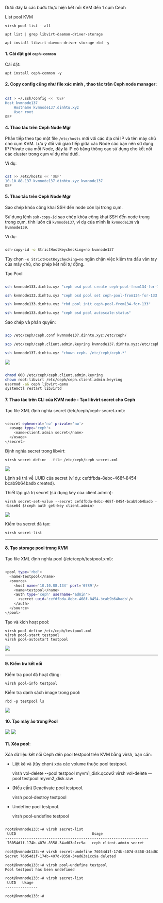 Dưới đây là các bước thực hiện kết nối KVM đến 1 cụm Ceph

List pool KVM

    virsh pool-list --all

    apt list | grep libvirt-daemon-driver-storage

    apt install libvirt-daemon-driver-storage-rbd -y

#### 1. Cài đặt gói ``ceph-common``

Cài đặt:

    apt install ceph-common -y

#### 2. Copy config cũng như file xác minh , thao tác trên Ceph node manager:


```Bash

cat > ~/.ssh/config << 'OEF'
Host kvmnode137
    Hostname kvmnode137.dinhtu.xyz 
    User root
OEF

```

#### 4. Thao tác trên Ceph Node Mgr

Phần tiếp theo tạo một file ``/etc/hosts`` mới với các địa chỉ IP và tên máy chủ cho cụm KVM. Lưu ý đối với giao tiếp giữa các Node các bạn nên sử dụng IP Private của mỗi Node, đây là IP có băng thông cao sử dụng cho kết nối các cluster trong cụm ví dụ như dưới.

Ví dụ:

```Bash

cat >> /etc/hosts << 'OEF'
10.10.88.137 kvmnode137.dinhtu.xyz kvmnode137
OEF

```

#### 5. Thao tác trên Ceph Node Mgr

Sao chép khóa công khai SSH đến node còn lại trong cụm.

Sử dụng lệnh ``ssh-copy-id`` sao chép khóa công khai SSH đến node trong trong cụm, tính luôn cả ``kvmnode137``, ví dụ của mình là ``kvmnode138`` và ``kvmnode139``.

Ví dụ:

```Bash

ssh-copy-id -o StrictHostKeychecking=no kvmnode137

```

Tùy chọn ``-o StrictHostKeychecking=no`` ngăn chặn việc kiểm tra dấu vân tay của máy chủ, cho phép kết nối tự động.
 
Tạo Pool

```Bash

ssh kvmnode133.dinhtu.xyz "ceph osd pool create ceph-pool-from134-for-133 128"

ssh kvmnode133.dinhtu.xyz "ceph osd pool set ceph-pool-from134-for-133 pg_autoscale_mode on"

ssh kvmnode133.dinhtu.xyz "rbd pool init ceph-pool-from134-for-133"

ssh kvmnode133.dinhtu.xyz "ceph osd pool autoscale-status"

```

Sao chép và phân quyền:

```Bash

scp /etc/ceph/ceph.conf kvmnode137.dinhtu.xyz:/etc/ceph/

scp /etc/ceph/ceph.client.admin.keyring kvmnode137.dinhtu.xyz:/etc/ceph/

ssh kvmnode137.dinhtu.xyz "chown ceph. /etc/ceph/ceph.*"

```

  <img src="kvmimages/Screenshot_103.png">

```Bash

chmod 600 /etc/ceph/ceph.client.admin.keyring
chown root:libvirt /etc/ceph/ceph.client.admin.keyring
usermod -aG ceph libvirt-qemu
systemctl restart libvirtd

```

#### 7. Thao tác trên CLI của KVM node - Tạo libvirt secret cho Ceph

Tạo file XML định nghĩa secret (/etc/ceph/ceph-secret.xml):

```Bash

<secret ephemeral='no' private='no'>
  <usage type='ceph'>
    <name>client.admin secret</name>
  </usage>
</secret>

```

Định nghĩa secret trong libvirt:

    virsh secret-define --file /etc/ceph/ceph-secret.xml

  <img src="kvmimages/Screenshot_108.png">

Lệnh sẽ trả về UUID của secret (ví dụ: cefdfbda-8ebc-468f-8454-bcab9b64badb created).

Thiết lập giá trị secret (sử dụng key của client.admin):

    virsh secret-set-value --secret cefdfbda-8ebc-468f-8454-bcab9b64badb --base64 $(ceph auth get-key client.admin)

  <img src="kvmimages/Screenshot_109.png">

Kiểm tra secret đã tạo:

    virsh secret-list

---

#### 8. Tạo storage pool trong KVM

Tạo file XML định nghĩa pool (/etc/ceph/testpool.xml):

```Bash

<pool type='rbd'>
  <name>testpool</name>
  <source>
    <host name='10.10.88.134' port='6789'/>
    <name>testpool</name>
    <auth type='ceph' username='admin'>
      <secret uuid='cefdfbda-8ebc-468f-8454-bcab9b64badb'/>
    </auth>
  </source>
</pool>

```

Tạo và kích hoạt pool:


    virsh pool-define /etc/ceph/testpool.xml
    virsh pool-start testpool
    virsh pool-autostart testpool


  <img src="kvmimages/Screenshot_110.png">

---

#### 9. Kiểm tra kết nối

Kiểm tra pool đã hoạt động:

    virsh pool-info testpool

Kiểm tra danh sách image trong pool:

    rbd -p testpool ls

  <img src="kvmimages/Screenshot_113.png">


#### 10. Tạo máy ảo trong Pool

  <img src="kvmimages/Screenshot_111.png">

  <img src="kvmimages/Screenshot_112.png">

#### 11. Xóa pool:

Xóa dữ liệu kết nối Ceph đến pool testpool trên KVM bằng virsh, bạn cần:

  + Liệt kê và (tùy chọn) xóa các volume thuộc pool testpool.

    virsh vol-delete --pool testpool myvm1_disk.qcow2
    virsh vol-delete --pool testpool myvm2_disk.raw

  + (Nếu cần) Deactivate pool testpool.

    virsh pool-destroy testpool

  + Undefine pool testpool.

    virsh pool-undefine testpool

```Bash

root@kvmnode133:~# virsh secret-list
 UUID                                   Usage
------------------------------------------------------------------
 76054d1f-174b-407d-8358-34ad63a1cc9a   ceph client.admin secret

root@kvmnode133:~# virsh secret-undefine 76054d1f-174b-407d-8358-34ad63a1cc9a
Secret 76054d1f-174b-407d-8358-34ad63a1cc9a deleted

root@kvmnode133:~# virsh pool-undefine testpool
Pool testpool has been undefined

root@kvmnode133:~# virsh secret-list
 UUID   Usage
---------------

root@kvmnode133:~#

```

